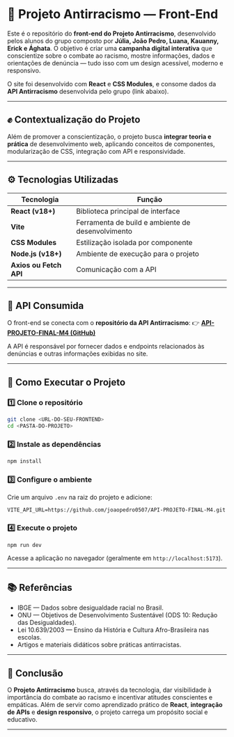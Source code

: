 # 🖤 Projeto Antirracismo — Front-End

Este é o repositório do **front-end do Projeto Antirracismo**, desenvolvido pelos alunos do grupo composto por **Júlia, João Pedro, Luana, Kauanny, Erick e Ághata**.
O objetivo é criar uma **campanha digital interativa** que conscientize sobre o combate ao racismo, mostre informações, dados e orientações de denúncia — tudo isso com um design acessível, moderno e responsivo.

O site foi desenvolvido com **React** e **CSS Modules**, e consome dados da **API Antirracismo** desenvolvida pelo grupo (link abaixo).

---

## ✊ Contextualização do Projeto

Além de promover a conscientização, o projeto busca **integrar teoria e prática** de desenvolvimento web, aplicando conceitos de componentes, modularização de CSS, integração com API e responsividade.

---


## ⚙️ Tecnologias Utilizadas

| Tecnologia                         | Função                                            |
| ---------------------------------- | ------------------------------------------------- |
| **React (v18+)**                   | Biblioteca principal de interface                 |
| **Vite**                           | Ferramenta de build e ambiente de desenvolvimento |
| **CSS Modules**                    | Estilização isolada por componente                |
| **Node.js (v18+)**                 | Ambiente de execução para o projeto               |
| **Axios ou Fetch API**             | Comunicação com a API                             |

---

## 🔗 API Consumida

O front-end se conecta com o **repositório da API Antirracismo**:
👉 **[API-PROJETO-FINAL-M4 (GitHub)](https://github.com/joaopedro0507/API-PROJETO-FINAL-M4.git)**

A API é responsável por fornecer dados e endpoints relacionados às denúncias e outras informações exibidas no site.


---

## 🚀 Como Executar o Projeto

### 1️⃣ Clone o repositório

```bash
git clone <URL-DO-SEU-FRONTEND>
cd <PASTA-DO-PROJETO>
```

### 2️⃣ Instale as dependências

```bash
npm install
```

### 3️⃣ Configure o ambiente

Crie um arquivo `.env` na raiz do projeto e adicione:

```env
VITE_API_URL=https://github.com/joaopedro0507/API-PROJETO-FINAL-M4.git
```

### 4️⃣ Execute o projeto

```bash
npm run dev
```

Acesse a aplicação no navegador (geralmente em `http://localhost:5173`).

---


## 📚 Referências

* IBGE — Dados sobre desigualdade racial no Brasil.
* ONU — Objetivos de Desenvolvimento Sustentável (ODS 10: Redução das Desigualdades).
* Lei 10.639/2003 — Ensino da História e Cultura Afro-Brasileira nas escolas.
* Artigos e materiais didáticos sobre práticas antirracistas.

---

## 💬 Conclusão

O **Projeto Antirracismo** busca, através da tecnologia, dar visibilidade à importância do combate ao racismo e incentivar atitudes conscientes e empáticas.
Além de servir como aprendizado prático de **React**, **integração de APIs** e **design responsivo**, o projeto carrega um propósito social e educativo.

---

